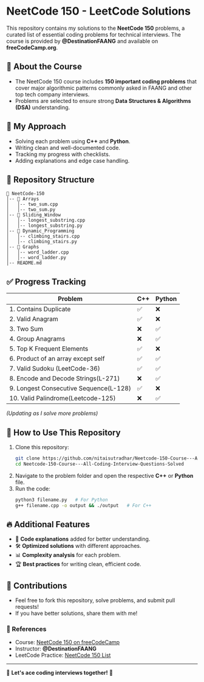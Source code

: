 # NeetCode 150 - LeetCode Solutions

This repository contains my solutions to the **NeetCode 150** problems, a curated list of essential coding problems for technical interviews. The course is provided by **@DestinationFAANG** and available on **freeCodeCamp.org**.

## 📌 About the Course

- The NeetCode 150 course includes **150 important coding problems** that cover major algorithmic patterns commonly asked in FAANG and other top tech company interviews.
- Problems are selected to ensure strong **Data Structures & Algorithms (DSA)** understanding.

## 🚀 My Approach

- Solving each problem using **C++** and **Python**.
- Writing clean and well-documented code.
- Tracking my progress with checklists.
- Adding explanations and edge case handling.

## 📂 Repository Structure

```
📂 NeetCode-150
│-- 📂 Arrays
│   │-- two_sum.cpp
│   │-- two_sum.py
│-- 📂 Sliding_Window
│   │-- longest_substring.cpp
│   │-- longest_substring.py
│-- 📂 Dynamic_Programming
│   │-- climbing_stairs.cpp
│   │-- climbing_stairs.py
│-- 📂 Graphs
│   │-- word_ladder.cpp
│   │-- word_ladder.py
│-- README.md
```

## ✅ Progress Tracking

| Problem                                    | C++ | Python |
| -------------------------------------------| --- | ------ |
| 1. Contains Duplicate                      | ✅   | ❌      |
| 2. Valid Anagram                           | ✅   | ❌      |
| 3. Two Sum                                 | ❌   | ✅      |
| 4. Group Anagrams                          | ❌   | ✅      |
| 5. Top K Frequent Elements                 | ✅   | ❌      |
| 6. Product of an array except self         | ✅   | ✅      |
| 7. Valid Sudoku (LeetCode-36)              | ✅   | ✅      |
| 8. Encode and Decode Strings(L-271)        | ❌   | ✅      |
| 9. Longest Consecutive Sequence(L-128)     | ✅   | ❌      |
| 10. Valid Palindrome(Leetcode-125)         | ❌   | ✅      |

*(Updating as I solve more problems)*

## 📖 How to Use This Repository

1. Clone this repository:
   ```sh
   git clone https://github.com/nitaisutradhar/Neetcode-150-Course---All-Coding-Interview-Questions-Solved.git
   cd Neetcode-150-Course---All-Coding-Interview-Questions-Solved
   ```
2. Navigate to the problem folder and open the respective **C++** or **Python** file.
3. Run the code:
   ```sh
   python3 filename.py   # For Python
   g++ filename.cpp -o output && ./output   # For C++
   ```

## 🔥 Additional Features

- 📝 **Code explanations** added for better understanding.
- 🛠 **Optimized solutions** with different approaches.
- 📊 **Complexity analysis** for each problem.
- 🏆 **Best practices** for writing clean, efficient code.

## 🤝 Contributions

- Feel free to fork this repository, solve problems, and submit pull requests!
- If you have better solutions, share them with me!

### 📌 References

- Course: [NeetCode 150 on freeCodeCamp](https://www.youtube.com/@freeCodeCamp.org)
- Instructor: **@DestinationFAANG**
- LeetCode Practice: [NeetCode 150 List](https://neetcode.io/practice)

---

🚀 **Let's ace coding interviews together!** 💯

